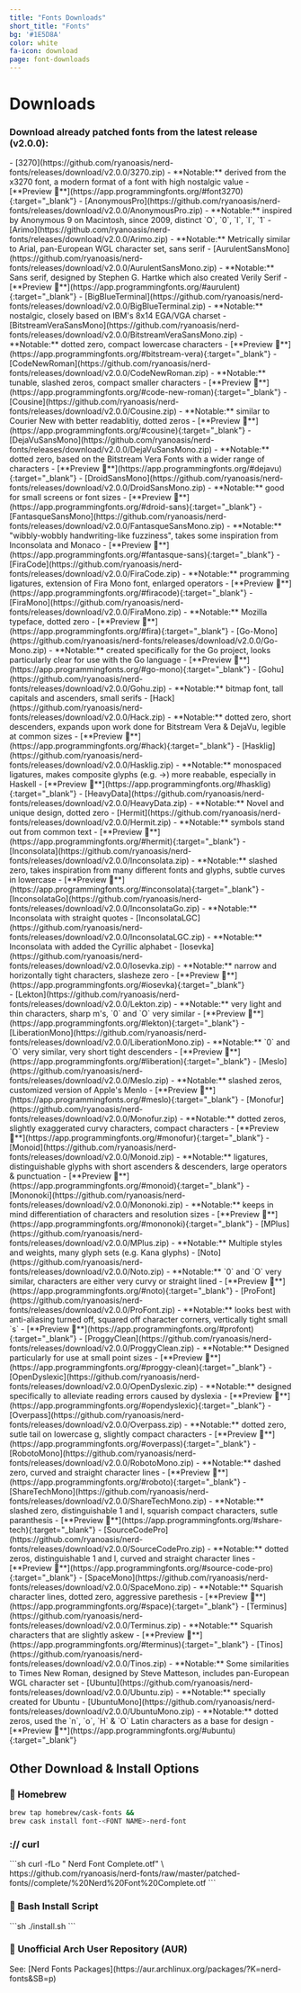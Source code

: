 ```yaml
---
title: "Fonts Downloads"
short_title: "Fonts"
bg: '#1E5D8A'
color: white
fa-icon: download
page: font-downloads
---
```


# Downloads

### Download already patched fonts from the latest release (v2.0.0):

<div class="half column" markdown="1">
- [3270](https://github.com/ryanoasis/nerd-fonts/releases/download/v2.0.0/3270.zip)
  - **Notable:** derived from the x3270 font, a modern format of a font with high nostalgic value
  - [**Preview **](https://app.programmingfonts.org/#font3270){:target="_blank"}
- [AnonymousPro](https://github.com/ryanoasis/nerd-fonts/releases/download/v2.0.0/AnonymousPro.zip)
  - **Notable:** inspired by Anonymous 9 on Macintosh, since 2009, distinct `O`, `0`, `I`, `l`, `1`
- [Arimo](https://github.com/ryanoasis/nerd-fonts/releases/download/v2.0.0/Arimo.zip)
  - **Notable:** Metrically similar to Arial, pan-European WGL character set, sans serif
- [AurulentSansMono](https://github.com/ryanoasis/nerd-fonts/releases/download/v2.0.0/AurulentSansMono.zip)
  - **Notable:** Sans serif, designed by Stephen G. Hartke which also created Verily Serif
  - [**Preview **](https://app.programmingfonts.org/#aurulent){:target="_blank"}
- [BigBlueTerminal](https://github.com/ryanoasis/nerd-fonts/releases/download/v2.0.0/BigBlueTerminal.zip)
  - **Notable:** nostalgic, closely based on IBM's 8x14 EGA/VGA charset
- [BitstreamVeraSansMono](https://github.com/ryanoasis/nerd-fonts/releases/download/v2.0.0/BitstreamVeraSansMono.zip)
  - **Notable:** dotted zero, compact lowercase characters
  - [**Preview **](https://app.programmingfonts.org/#bitstream-vera){:target="_blank"}
- [CodeNewRoman](https://github.com/ryanoasis/nerd-fonts/releases/download/v2.0.0/CodeNewRoman.zip)
  - **Notable:** tunable, slashed zeros, compact smaller characters
  - [**Preview **](https://app.programmingfonts.org/#code-new-roman){:target="_blank"}
- [Cousine](https://github.com/ryanoasis/nerd-fonts/releases/download/v2.0.0/Cousine.zip)
  - **Notable:** similar to Courier New with better readablitiy, dotted zeros
  - [**Preview **](https://app.programmingfonts.org/#cousine){:target="_blank"}
- [DejaVuSansMono](https://github.com/ryanoasis/nerd-fonts/releases/download/v2.0.0/DejaVuSansMono.zip)
  - **Notable:** dotted zero, based on the Bitstream Vera Fonts with a wider range of characters
  - [**Preview **](https://app.programmingfonts.org/#dejavu){:target="_blank"}
- [DroidSansMono](https://github.com/ryanoasis/nerd-fonts/releases/download/v2.0.0/DroidSansMono.zip)
  - **Notable:** good for small screens or font sizes
  - [**Preview **](https://app.programmingfonts.org/#droid-sans){:target="_blank"}
- [FantasqueSansMono](https://github.com/ryanoasis/nerd-fonts/releases/download/v2.0.0/FantasqueSansMono.zip)
  - **Notable:** "wibbly-wobbly handwriting-like fuzziness", takes some inspiration from Inconsolata and Monaco
  - [**Preview **](https://app.programmingfonts.org/#fantasque-sans){:target="_blank"}
- [FiraCode](https://github.com/ryanoasis/nerd-fonts/releases/download/v2.0.0/FiraCode.zip)
  - **Notable:** programming ligatures, extension of Fira Mono font, enlarged operators
  - [**Preview **](https://app.programmingfonts.org/#firacode){:target="_blank"}
- [FiraMono](https://github.com/ryanoasis/nerd-fonts/releases/download/v2.0.0/FiraMono.zip)
  - **Notable:** Mozilla typeface, dotted zero
  - [**Preview **](https://app.programmingfonts.org/#fira){:target="_blank"}
- [Go-Mono](https://github.com/ryanoasis/nerd-fonts/releases/download/v2.0.0/Go-Mono.zip)
  - **Notable:** created specifically for the Go project, looks particularly clear for use with the Go language
  - [**Preview **](https://app.programmingfonts.org/#go-mono){:target="_blank"}
- [Gohu](https://github.com/ryanoasis/nerd-fonts/releases/download/v2.0.0/Gohu.zip)
  - **Notable:** bitmap font, tall capitals and ascenders, small serifs
- [Hack](https://github.com/ryanoasis/nerd-fonts/releases/download/v2.0.0/Hack.zip)
  - **Notable:** dotted zero, short descenders, expands upon work done for Bitstream Vera &amp; DejaVu, legible at common sizes
  - [**Preview **](https://app.programmingfonts.org/#hack){:target="_blank"}
- [Hasklig](https://github.com/ryanoasis/nerd-fonts/releases/download/v2.0.0/Hasklig.zip)
  - **Notable:** monospaced ligatures, makes composite glyphs (e.g. ->) more reabable, especially in Haskell
  - [**Preview **](https://app.programmingfonts.org/#hasklig){:target="_blank"}
- [HeavyData](https://github.com/ryanoasis/nerd-fonts/releases/download/v2.0.0/HeavyData.zip)
  - **Notable:** Novel and unique design, dotted zero
- [Hermit](https://github.com/ryanoasis/nerd-fonts/releases/download/v2.0.0/Hermit.zip)
  - **Notable:** symbols stand out from common text
  - [**Preview **](https://app.programmingfonts.org/#hermit){:target="_blank"}
- [Inconsolata](https://github.com/ryanoasis/nerd-fonts/releases/download/v2.0.0/Inconsolata.zip)
  - **Notable:** slashed zero, takes inspiration from many different fonts and glyphs, subtle curves in lowercase
  - [**Preview **](https://app.programmingfonts.org/#inconsolata){:target="_blank"}
- [InconsolataGo](https://github.com/ryanoasis/nerd-fonts/releases/download/v2.0.0/InconsolataGo.zip)
  - **Notable:** Inconsolata with straight quotes
- [InconsolataLGC](https://github.com/ryanoasis/nerd-fonts/releases/download/v2.0.0/InconsolataLGC.zip)
  - **Notable:** Inconsolata with added the Cyrillic alphabet
- [Iosevka](https://github.com/ryanoasis/nerd-fonts/releases/download/v2.0.0/Iosevka.zip)
  - **Notable:** narrow and horizontally tight characters, slasheze zero
  - [**Preview **](https://app.programmingfonts.org/#iosevka){:target="_blank"}
</div>
<div class="half column" markdown="1">
- [Lekton](https://github.com/ryanoasis/nerd-fonts/releases/download/v2.0.0/Lekton.zip)
  - **Notable:** very light and thin characters, sharp m's, `0` and `O` very similar
  - [**Preview **](https://app.programmingfonts.org/#lekton){:target="_blank"}
- [LiberationMono](https://github.com/ryanoasis/nerd-fonts/releases/download/v2.0.0/LiberationMono.zip)
  - **Notable:** `0` and `O` very similar, very short tight descenders
  - [**Preview **](https://app.programmingfonts.org/#liberation){:target="_blank"}
- [Meslo](https://github.com/ryanoasis/nerd-fonts/releases/download/v2.0.0/Meslo.zip)
  - **Notable:** slashed zeros, customized version of Apple's Menlo
  - [**Preview **](https://app.programmingfonts.org/#meslo){:target="_blank"}
- [Monofur](https://github.com/ryanoasis/nerd-fonts/releases/download/v2.0.0/Monofur.zip)
  - **Notable:** dotted zeros, slightly exaggerated curvy characters, compact characters
  - [**Preview **](https://app.programmingfonts.org/#monofur){:target="_blank"}
- [Monoid](https://github.com/ryanoasis/nerd-fonts/releases/download/v2.0.0/Monoid.zip)
  - **Notable:** ligatures, distinguishable glyphs with short ascenders &amp; descenders, large operators &amp; punctuation
  - [**Preview **](https://app.programmingfonts.org/#monoid){:target="_blank"}
- [Mononoki](https://github.com/ryanoasis/nerd-fonts/releases/download/v2.0.0/Mononoki.zip)
  - **Notable:** keeps in mind differentiation of characters and resolution sizes
  - [**Preview **](https://app.programmingfonts.org/#mononoki){:target="_blank"}
- [MPlus](https://github.com/ryanoasis/nerd-fonts/releases/download/v2.0.0/MPlus.zip)
  - **Notable:** Multiple styles and weights, many glyph sets (e.g. Kana glyphs)
- [Noto](https://github.com/ryanoasis/nerd-fonts/releases/download/v2.0.0/Noto.zip)
  - **Notable:** `0` and `O` very similar, characters are either very curvy or straight lined
  - [**Preview **](https://app.programmingfonts.org/#noto){:target="_blank"}
- [ProFont](https://github.com/ryanoasis/nerd-fonts/releases/download/v2.0.0/ProFont.zip)
  - **Notable:** looks best with anti-aliasing turned off, squared off character corners, vertically tight small `s`
  - [**Preview **](https://app.programmingfonts.org/#profont){:target="_blank"}
- [ProggyClean](https://github.com/ryanoasis/nerd-fonts/releases/download/v2.0.0/ProggyClean.zip)
  - **Notable:** Designed particularly for use at small point sizes
  - [**Preview **](https://app.programmingfonts.org/#proggy-clean){:target="_blank"}
- [OpenDyslexic](https://github.com/ryanoasis/nerd-fonts/releases/download/v2.0.0/OpenDyslexic.zip)
  - **Notable:** designed specifically to alleviate reading errors caused by dyslexia
  - [**Preview **](https://app.programmingfonts.org/#opendyslexic){:target="_blank"}
- [Overpass](https://github.com/ryanoasis/nerd-fonts/releases/download/v2.0.0/Overpass.zip)
  - **Notable:** dotted zero, sutle tail on lowercase g, slightly compact characters
  - [**Preview **](https://app.programmingfonts.org/#overpass){:target="_blank"}
- [RobotoMono](https://github.com/ryanoasis/nerd-fonts/releases/download/v2.0.0/RobotoMono.zip)
  - **Notable:** dashed zero, curved and straight character lines
  - [**Preview **](https://app.programmingfonts.org/#roboto){:target="_blank"}
- [ShareTechMono](https://github.com/ryanoasis/nerd-fonts/releases/download/v2.0.0/ShareTechMono.zip)
  - **Notable:** slashed zero, distinguishable 1 and l, squarish compact characters, sutle paranthesis
  - [**Preview **](https://app.programmingfonts.org/#share-tech){:target="_blank"}
- [SourceCodePro](https://github.com/ryanoasis/nerd-fonts/releases/download/v2.0.0/SourceCodePro.zip)
  - **Notable:** dotted zeros, distinguishable 1 and l, curved and straight character lines
  - [**Preview **](https://app.programmingfonts.org/#source-code-pro){:target="_blank"}
- [SpaceMono](https://github.com/ryanoasis/nerd-fonts/releases/download/v2.0.0/SpaceMono.zip)
  - **Notable:** Squarish character lines, dotted zero, aggressive parethesis
  - [**Preview **](https://app.programmingfonts.org/#space){:target="_blank"}
- [Terminus](https://github.com/ryanoasis/nerd-fonts/releases/download/v2.0.0/Terminus.zip)
  - **Notable:** Squarish characters that are slightly askew
  - [**Preview **](https://app.programmingfonts.org/#terminus){:target="_blank"}
- [Tinos](https://github.com/ryanoasis/nerd-fonts/releases/download/v2.0.0/Tinos.zip)
  - **Notable:** Some similarities to Times New Roman, designed by Steve Matteson, includes pan-European WGL character set
- [Ubuntu](https://github.com/ryanoasis/nerd-fonts/releases/download/v2.0.0/Ubuntu.zip)
  - **Notable:** specially created for Ubuntu
- [UbuntuMono](https://github.com/ryanoasis/nerd-fonts/releases/download/v2.0.0/UbuntuMono.zip)
  - **Notable:** dotted zeros, used the `n`, `o`, `H` &amp; `O` Latin characters as a base for design 
  - [**Preview **](https://app.programmingfonts.org/#ubuntu){:target="_blank"}
</div>
<div class="clear"></div>


<h2> Other Download & Install Options </h2>

<h3> <span></span> Homebrew </h3>

```sh
brew tap homebrew/cask-fonts &&
brew cask install font-<FONT NAME>-nerd-font
```

<h3> :// curl </h3>
<div markdown="1">
```sh
    curl -fLo "<FONT NAME> Nerd Font Complete.otf" \
    https://github.com/ryanoasis/nerd-fonts/raw/master/patched-fonts/<FONT_PATH>/complete/<FONT_NAME>%20Nerd%20Font%20Complete.otf
```
</div>
<h3> <span></span> Bash Install Script </h3>
<div markdown="1">
```sh
./install.sh <FontName>
```
</div>
<h3> <span></span> Unofficial Arch User Repository (AUR) </h3>
<div markdown="1">
See: [Nerd Fonts Packages](https://aur.archlinux.org/packages/?K=nerd-fonts&SB=p)
</div>
